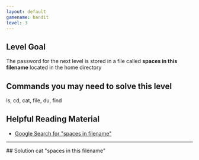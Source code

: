 ```yaml
---
layout: default
gamename: bandit
level: 3
---
```

Level Goal
----------
The password for the next level is stored in a file called **spaces
in this filename** located in the home directory

Commands you may need to solve this level
-----------------------------------------
ls, cd, cat, file, du, find

Helpful Reading Material
------------------------
- [Google Search for "spaces in filename"][]

[Google Search for "spaces in filename"]: https://www.google.com/search?q=spaces+in+filename


<hr />
## Solution
cat "spaces in this filename"
<br />
